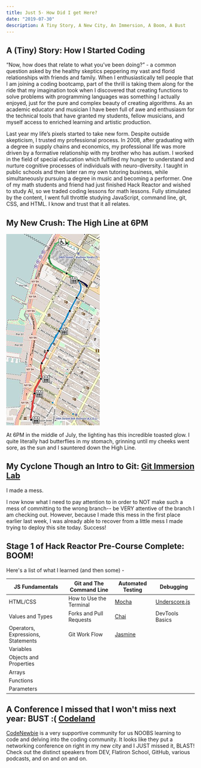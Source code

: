 ```yaml
---
title: Just 5- How Did I get Here?
date: "2019-07-30"
description: A Tiny Story, A New City, An Immersion, A Boom, A Bust
---
```


## A (Tiny) Story: How I Started Coding

“Now, how does that relate to what you’ve been doing?” - a common question asked by the healthy skeptics peppering my vast and florid relationships with friends and family. When I enthusiastically tell people that I am joining a coding bootcamp, part of the thrill is taking them along for the ride that my imagination took when I discovered that creating functions to solve problems with programming languages was something I actually enjoyed, just for the pure and complex beauty of creating algorithms. As an academic educator and musician I have been full of awe and enthusiasm for the technical tools that have granted my students, fellow musicians, and myself access to enriched learning and artistic production.

Last year my life’s pixels started to take new form. Despite outside skepticism, I trusted my professional process. In 2008, after graduating with a degree in supply chains and economics, my professional life was more driven by a formative relationship with my brother who has autism. I worked in the field of  special education which fulfilled my hunger to understand and nurture cognitive processes of individuals with neuro-diversity. I taught in public schools and then later  ran my own tutoring business, while simultaneously pursuing a degree in music and becoming a performer. One of my math students and friend had just finished Hack Reactor and wished to study AI, so we traded coding lessons for math lessons. Fully stimulated by the content, I went full throttle studying JavaScript, command line, git, CSS, and HTML. I know and trust that it all relates.

## My New Crush: The High Line at 6PM

![HighLine](./High_Line_Map.jpg)

At 6PM in the middle of July, the lighting has this incredible toasted glow. I quite literally had butterflies in my stomach, grinning until my cheeks went sore, as the sun and I sauntered down the High Line.

## My Cyclone Though an Intro to Git: [Git Immersion Lab](http://gitimmersion.com/)

I made a mess.

I now know what I need to pay attention to in order to NOT make such a mess of committing to the wrong branch-- be VERY attentive of the branch I am checking out. However, because I made this mess in the first place earlier last week, I was already able to recover from a little mess I made trying to deploy this site today. Success!

## Stage 1 of Hack Reactor Pre-Course Complete: BOOM!
Here's a list of what I learned (and then some) -

JS Fundamentals  | Git and The Command Line  | Automated Testing | Debugging
------------- | ------------- | ------------- | -------------
HTML/CSS  | How to Use the Terminal  | [Mocha](https://mochajs.org/) | [Underscore.js](https://underscorejs.org/)
Values and Types  | Forks and Pull Requests | [Chai](https://www.chaijs.com/) | DevTools Basics
Operators, Expressions, Statements | Git Work Flow | [Jasmine](https://jasmine.github.io/1.3/introduction.html) |
Variables |  | |
Objects and Properties | | |
Arrays  | | |
Functions  | | |
Parameters  | | |


## A Conference I missed that I won't miss next year: BUST :(   [Codeland](https://codelandconf.com/)

[CodeNewbie](https://www.codenewbie.org/) is a very supportive community for us NOOBS learning to code and delving into the coding community. It looks like they put a networking conference on right in my new city and I JUST missed it, BLAST! Check out the distinct speakers from DEV, Flatiron School, GitHub, various podcasts, and on and on and on.

